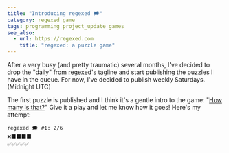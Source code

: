 ```yaml
---
title: "Introducing regexed 🗯️"
category: regexed game
tags: programming project_update games
see_also:
  - url: https://regexed.com
    title: "regexed: a puzzle game"
---
```


After a very busy (and pretty traumatic) several months, I've decided to drop the "daily" from [regexed]'s tagline and start publishing the puzzles I have in the queue. For now, I've decided to publish weekly Saturdays. (Midnight UTC)

The first puzzle is published and I think it's a gentle intro to the game: "[How many is that?](https://regexed.com/puzzles/1)" Give it a play and let me know how it goes! Here's my attempt:

    regexed 🗯️ #1: 2/6
    ❌⬛️⬛️⬛️⬛️
    ✅✅✅✅✅

[regexed]: https://regexed.com
